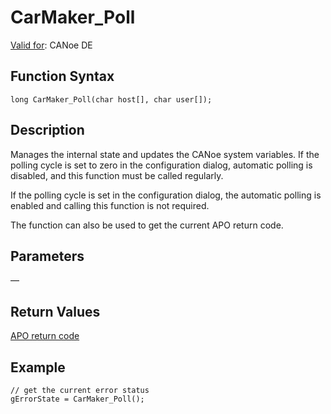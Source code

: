 # CarMaker_Poll

[Valid for](../../../Shared/FeatureAvailability.md): CANoe DE

## Function Syntax

```plaintext
long CarMaker_Poll(char host[], char user[]);
```

## Description

Manages the internal state and updates the CANoe system variables. If the polling cycle is set to zero in the configuration dialog, automatic polling is disabled, and this function must be called regularly.

If the polling cycle is set in the configuration dialog, the automatic polling is enabled and calling this function is not required.

The function can also be used to get the current APO return code.

## Parameters

—

## Return Values

[APO return code](../CAPLfunctionsCarMakerReturnCodes.md)

## Example

```plaintext
// get the current error status
gErrorState = CarMaker_Poll();
```
